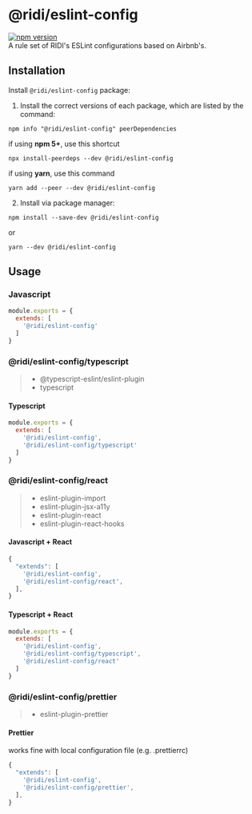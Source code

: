 # @ridi/eslint-config
[![npm version](https://badge.fury.io/js/%40ridi%2Feslint-config.svg)](https://badge.fury.io/js/%40ridi%2Feslint-config)   
A rule set of RIDI's ESLint configurations based on Airbnb's.

## Installation

Install `@ridi/eslint-config` package:

1. Install the correct versions of each package, which are listed by the command:
```
npm info "@ridi/eslint-config" peerDependencies
```
if using **npm 5+**, use this shortcut
```
npx install-peerdeps --dev @ridi/eslint-config
```
if using **yarn**, use this command
```
yarn add --peer --dev @ridi/eslint-config
```
2. Install via package manager:
```
npm install --save-dev @ridi/eslint-config
```
or
```
yarn --dev @ridi/eslint-config
```

## Usage

### Javascript
```javascript
module.exports = {
  extends: [
    '@ridi/eslint-config'
  ]
}
```

### @ridi/eslint-config/typescript
> * @typescript-eslint/eslint-plugin
> * typescript

#### Typescript
```javascript
module.exports = {
  extends: [
    '@ridi/eslint-config',
    '@ridi/eslint-config/typescript'
  ]
}
```

### @ridi/eslint-config/react
> * eslint-plugin-import
> * eslint-plugin-jsx-a11y
> * eslint-plugin-react
> * eslint-plugin-react-hooks

#### Javascript + React
```js
{
  "extends": [
    '@ridi/eslint-config',
    '@ridi/eslint-config/react',
  ],
}
``` 


#### Typescript + React
```javascript
module.exports = {
  extends: [
    '@ridi/eslint-config',
    '@ridi/eslint-config/typescript',
    '@ridi/eslint-config/react'
  ]
}
```
### @ridi/eslint-config/prettier
> * eslint-plugin-prettier

#### Prettier

works fine with local configuration file (e.g. .prettierrc)

```js
{
  "extends": [
    '@ridi/eslint-config',
    '@ridi/eslint-config/prettier',
  ],
}
```
